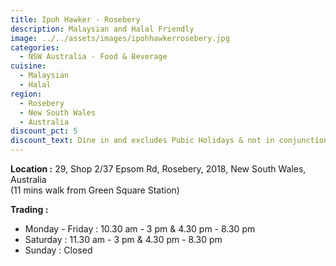 ```yaml
---
title: Ipoh Hawker - Rosebery
description: Malaysian and Halal Friendly
image: ../../assets/images/ipohhawkerrosebery.jpg
categories:
  - NSW Australia - Food & Beverage
cuisine:
  - Malaysian
  - Halal
region:
  - Rosebery
  - New South Wales
  - Australia
discount_pct: 5
discount_text: Dine in and excludes Pubic Holidays & not in conjunction with any other offer
---
```

**Location :** 29, Shop 2/37 Epsom Rd, Rosebery, 2018, New South Wales, Australia\
(11 mins walk from Green Square Station)

**Trading :**

* Monday - Friday : 10.30 am - 3 pm & 4.30 pm - 8.30 pm
* Saturday : 11.30 am - 3 pm & 4.30 pm - 8.30 pm
* Sunday : Closed
